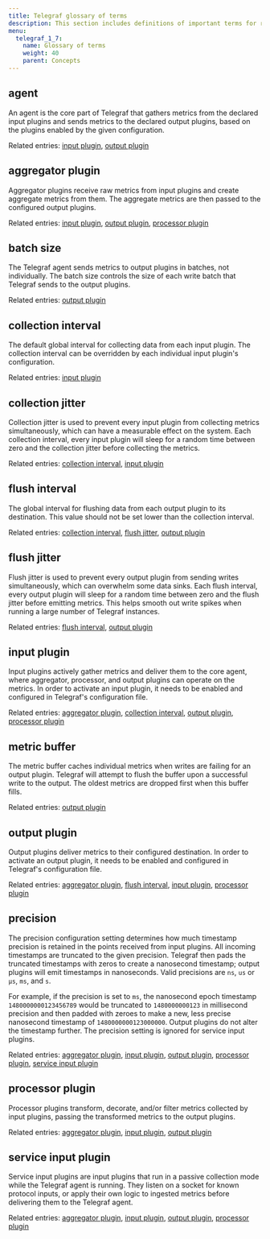 ```yaml
---
title: Telegraf glossary of terms
description: This section includes definitions of important terms for related to Telegraf, the plug-in driven server agent component of the InfluxData time series platform.
menu:
  telegraf_1_7:
    name: Glossary of terms
    weight: 40
    parent: Concepts
---
```


## agent

An agent is the core part of Telegraf that gathers metrics from the declared input plugins and sends metrics to the declared output plugins, based on the plugins enabled by the given configuration.

Related entries: [input plugin](/telegraf/v1.7/concepts/glossary/#input-plugin), [output plugin](/telegraf/v1.7/concepts/glossary/#output-plugin)

## aggregator plugin

Aggregator plugins receive raw metrics from input plugins and create aggregate metrics from them.
The aggregate metrics are then passed to the configured output plugins.

Related entries: [input plugin](/telegraf/v1.7/concepts/glossary/#input-plugin), [output plugin](/telegraf/v1.7/concepts/glossary/#output-plugin), [processor plugin](/telegraf/v1.7/concepts/glossary/#processor-plugin)

## batch size

The Telegraf agent sends metrics to output plugins in batches, not individually.
The batch size controls the size of each write batch that Telegraf sends to the output plugins.

Related entries: [output plugin](/telegraf/v1.7/concepts/glossary/#output-plugin)

## collection interval

The default global interval for collecting data from each input plugin.
The collection interval can be overridden by each individual input plugin's configuration.

Related entries: [input plugin](/telegraf/v1.7/concepts/glossary/#input-plugin)

## collection jitter

Collection jitter is used to prevent every input plugin from collecting metrics simultaneously, which can have a measurable effect on the system.
Each collection interval, every input plugin will sleep for a random time between zero and the collection jitter before collecting the metrics.

Related entries: [collection interval](/telegraf/v1.7/concepts/glossary/#collection-interval), [input plugin](/telegraf/v1.7/concepts/glossary/#input-plugin)

## flush interval

The global interval for flushing data from each output plugin to its destination.
This value should not be set lower than the collection interval.

Related entries: [collection interval](/telegraf/v1.7/concepts/glossary/#collection-interval), [flush jitter](/telegraf/v1.7/concepts/glossary/#flush-jitter), [output plugin](/telegraf/v1.7/concepts/glossary/#output-plugin)

## flush jitter

Flush jitter is used to prevent every output plugin from sending writes simultaneously, which can overwhelm some data sinks.
Each flush interval, every output plugin will sleep for a random time between zero and the flush jitter before emitting metrics.
This helps smooth out write spikes when running a large number of Telegraf instances.

Related entries: [flush interval](/telegraf/v1.7/concepts/glossary/#flush-interval), [output plugin](/telegraf/v1.7/concepts/glossary/#output-plugin)

## input plugin

Input plugins actively gather metrics and deliver them to the core agent, where aggregator, processor, and output plugins can operate on the metrics.
In order to activate an input plugin, it needs to be enabled and configured in Telegraf's configuration file.

Related entries: [aggregator plugin](/telegraf/v1.7/concepts/glossary/#aggregator-plugin), [collection interval](/telegraf/v1.7/concepts/glossary/#collection-interval), [output plugin](/telegraf/v1.7/concepts/glossary/#output-plugin), [processor plugin](/telegraf/v1.7/concepts/glossary/#processor-plugin)

## metric buffer

The metric buffer caches individual metrics when writes are failing for an output plugin.
Telegraf will attempt to flush the buffer upon a successful write to the output.
The oldest metrics are dropped first when this buffer fills.

Related entries: [output plugin](/telegraf/v1.7/concepts/glossary/#output-plugin)

## output plugin

Output plugins deliver metrics to their configured destination. In order to activate an output plugin, it needs to be enabled and configured in Telegraf's configuration file.

Related entries: [aggregator plugin](/telegraf/v1.7/concepts/glossary/#aggregator-plugin), [flush interval](/telegraf/v1.7/concepts/glossary/#flush-interval), [input plugin](/telegraf/v1.7/concepts/glossary/#input-plugin), [processor plugin](/telegraf/v1.7/concepts/glossary/#processor-plugin)

## precision

The precision configuration setting determines how much timestamp precision is retained in the points received from input plugins. All incoming timestamps are truncated to the given precision.
Telegraf then pads the truncated timestamps with zeros to create a nanosecond timestamp; output plugins will emit timestamps in nanoseconds.
Valid precisions are `ns`, `us` or `µs`, `ms`, and `s`.

For example, if the precision is set to `ms`, the nanosecond epoch timestamp `1480000000123456789` would be truncated to `1480000000123` in millisecond precision and then padded with zeroes to make a new, less precise nanosecond timestamp of `1480000000123000000`.
Output plugins do not alter the timestamp further. The precision setting is ignored for service input plugins.

Related entries:  [aggregator plugin](/telegraf/v1.7/concepts/glossary/#aggregator-plugin), [input plugin](/telegraf/v1.7/concepts/glossary/#input-plugin), [output plugin](/telegraf/v1.7/concepts/glossary/#output-plugin), [processor plugin](/telegraf/v1.7/concepts/glossary/#processor-plugin), [service input plugin](/telegraf/v1.7/concepts/glossary/#service-input-plugin)

## processor plugin

Processor plugins transform, decorate, and/or filter metrics collected by input plugins, passing the transformed metrics to the output plugins.

Related entries: [aggregator plugin](/telegraf/v1.7/concepts/glossary/#aggregator-plugin), [input plugin](/telegraf/v1.7/concepts/glossary/#input-plugin), [output plugin](/telegraf/v1.7/concepts/glossary/#output-plugin)

## service input plugin

Service input plugins are input plugins that run in a passive collection mode while the Telegraf agent is running.
They listen on a socket for known protocol inputs, or apply their own logic to ingested metrics before delivering them to the Telegraf agent.

Related entries: [aggregator plugin](/telegraf/v1.7/concepts/glossary/#aggregator-plugin), [input plugin](/telegraf/v1.7/concepts/glossary/#input-plugin), [output plugin](/telegraf/v1.7/concepts/glossary/#output-plugin), [processor plugin](/telegraf/v1.7/concepts/glossary/#processor-plugin)
